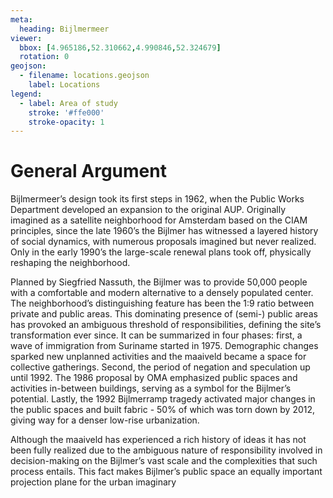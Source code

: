 ```yaml
---
meta:
  heading: Bijlmermeer
viewer:
  bbox: [4.965186,52.310662,4.990846,52.324679]
  rotation: 0
geojson:
  - filename: locations.geojson
    label: Locations
legend:
  - label: Area of study
    stroke: '#ffe000'
    stroke-opacity: 1
---
```

# General Argument
Bijlmermeer’s design took its first steps in 1962, when the Public Works Department developed an expansion to the original AUP. Originally imagined as a satellite neighborhood for Amsterdam based on the CIAM principles, since the late 1960’s the Bijlmer has witnessed a layered history of social dynamics, with numerous proposals imagined but never realized. Only in the early 1990’s the large-scale renewal plans took off, physically reshaping the neighborhood.

Planned by Siegfried Nassuth, the Bijlmer was to provide 50,000 people with a comfortable and modern alternative to a densely populated center. The neighborhood’s distinguishing feature has been the 1:9 ratio between private and public areas. This dominating presence of (semi-) public areas has provoked an ambiguous threshold of responsibilities, defining the site’s transformation ever since. It can be summarized in four phases: first, a wave of immigration from Suriname started in 1975. Demographic changes sparked new unplanned activities and the maaiveld became a space for collective gatherings. Second, the period of negation and speculation up until 1992. The 1986 proposal by OMA emphasized public spaces and activities in-between buildings, serving as a symbol for the Bijlmer’s potential. Lastly, the 1992 Bijlmerramp tragedy activated major changes in the public spaces and built fabric - 50% of which was torn down by 2012, giving way for a denser low-rise urbanization.


Although the maaiveld has experienced a rich history of ideas it has not been fully realized due to the  ambiguous nature of responsibility involved in decision-making on the Bijlmer’s vast scale and the complexities that such process entails. This fact makes Bijlmer’s public space an equally important projection plane for the urban imaginary